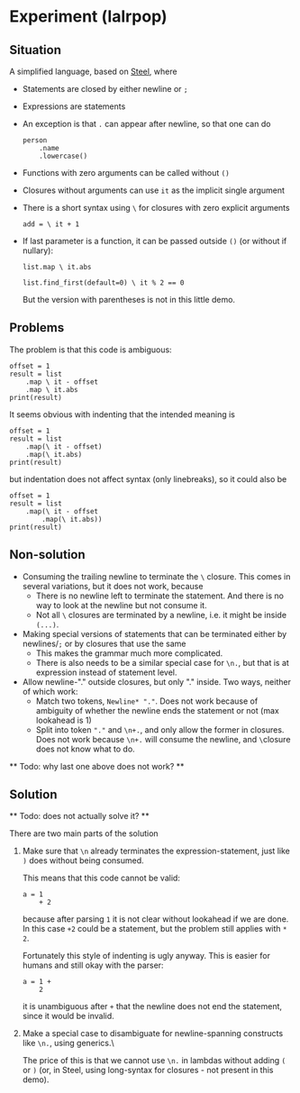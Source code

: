 
# Experiment (lalrpop)

## Situation

A simplified language, based on [Steel](https://github.com/mverleg/steel), where

* Statements are closed by either newline or `;`
* Expressions are statements
* An exception is that `.` can appear after newline, so that one can do

  ```
  person
      .name
      .lowercase()
  ```

* Functions with zero arguments can be called without `()`
* Closures without arguments can use `it` as the implicit single argument
* There is a short syntax using `\` for closures with zero explicit arguments
  
  ```
  add = \ it + 1
  ```

* If last parameter is a function, it can be passed outside `()` (or without if nullary):

  ```
  list.map \ it.abs

  list.find_first(default=0) \ it % 2 == 0
  ```

  But the version with parentheses is not in this little demo.

## Problems

The problem is that this code is ambiguous:

```
offset = 1
result = list
    .map \ it - offset
    .map \ it.abs
print(result)
```

It seems obvious with indenting that the intended meaning is

```
offset = 1
result = list
    .map(\ it - offset)
    .map(\ it.abs)
print(result)
```

but indentation does not affect syntax (only linebreaks), so it could also be

```
offset = 1
result = list
    .map(\ it - offset
        .map(\ it.abs))
print(result)
```

## Non-solution

* Consuming the trailing newline to terminate the `\` closure. This comes in several variations, but it does not work, because
  * There is no newline left to terminate the statement. And there is no way to look at the newline but not consume it.
  * Not all `\` closures are terminated by a newline, i.e. it might be inside `(...)`.
* Making special versions of statements that can be terminated either by newlines/`;` or by closures that use the same
  * This makes the grammar much more complicated.
  * There is also needs to be a similar special case for `\n.`, but that is at expression instead of statement level.
* Allow newline-"." outside closures, but only "." inside. Two ways, neither of which work:
  * Match two tokens, `Newline* "."`. Does not work because of ambiguity of whether the newline ends the statement or not (max lookahead is 1)
  * Split into token `"."` and `\n+.`, and only allow the former in closures. Does not work because `\n+.` will consume the newline, and `\`closure does not know what to do.

** Todo: why last one above does not work? **

## Solution

** Todo: does not actually solve it? **

There are two main parts of the solution

1. Make sure that `\n` already terminates the expression-statement, just like `)` does without being consumed.

   This means that this code cannot be valid:
   ```
   a = 1
       + 2
   ```
   because after parsing `1` it is not clear without lookahead if we are done.
   In this case `+2` could be a statement, but the problem still applies with `* 2`.
   
   Fortunately this style of indenting is ugly anyway. This is easier for humans and still okay with the parser:
   ```
   a = 1 +
       2
   ```
   it is unambiguous after `+` that the newline does not end the statement, since it would be invalid.

2. Make a special case to disambiguate for newline-spanning constructs like `\n.`, using generics.\
   
   The price of this is that we cannot use `\n.` in lambdas without adding `(` or `)` (or, in Steel, using long-syntax for closures - not present in this demo).
